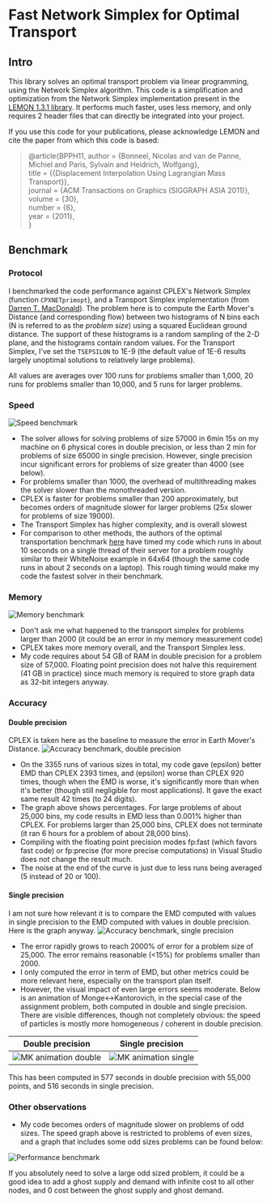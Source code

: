 # Fast Network Simplex for Optimal Transport

## Intro

This library solves an optimal transport problem via linear programming, using the Network Simplex algorithm. 
This code is a simplification and optimization from the Network Simplex implementation present in the [LEMON 1.3.1 library](http://lemon.cs.elte.hu/pub/doc/latest-svn/a00783.html). 
It performs much faster, uses less memory, and only requires 2 header files that can directly be integrated into your project.

If you use this code for your publications, please acknowledge LEMON and cite the paper from which this code is based:
> @article{BPPH11, 
>    author = {Bonneel, Nicolas and van de Panne, Michiel and Paris, Sylvain and Heidrich, Wolfgang},  
>    title = {{Displacement Interpolation Using Lagrangian Mass Transport}},  
>    journal = {ACM Transactions on Graphics (SIGGRAPH ASIA 2011)},  
>    volume = {30},  
>    number = {6},  
>    year = {2011},  
> }  


## Benchmark

### Protocol
I benchmarked the code performance against CPLEX's Network Simplex (function `CPXNETprimopt`), and a Transport Simplex implementation (from [Darren T. MacDonald](https://github.com/engine99/transport-simplex)).
The problem here is to compute the Earth Mover's Distance (and corresponding flow) between two histograms of N bins each (N is referred to as the *problem size*) using a squared Euclidean ground distance. The support of these histograms is a random sampling of the 2-D plane, and the histograms contain random values.
For the Transport Simplex, I've set the `TSEPSILON` to 1E-9 (the default value of 1E-6 results largely unoptimal solutions to relatively large problems).

All values are averages over 100 runs for problems smaller than 1,000, 20 runs for problems smaller than 10,000, and 5 runs for larger problems.

### Speed
![Speed benchmark](https://raw.githubusercontent.com/nbonneel/network_simplex/master/doc/perf.png)

* The solver allows for solving problems of size 57000 in 6min 15s on my machine on 6 physical cores in double precision, or less than 2 min for problems of size 65000 in single precision. However, single precision incur significant errors for problems of size greater than 4000 (see below).
* For problems smaller than 1000, the overhead of multithreading makes the solver slower than the monothreaded version.
* CPLEX is faster for problems smaller than 200 approximately, but becomes orders of magnitude slower for larger problems (25x slower for problems of size 19000).
* The Transport Simplex has higher complexity, and is overall slowest
* For comparison to other methods, the authors of the optimal transportation benchmark [here](https://arxiv.org/pdf/1610.03368.pdf) have timed my code which runs in about 10 seconds on a single thread of their server for a problem roughly similar to their WhiteNoise example in 64x64 (though the same code runs in about 2 seconds on a laptop). This rough timing would make my code the fastest solver in their benchmark.

### Memory
![Memory benchmark](https://raw.githubusercontent.com/nbonneel/network_simplex/master/doc/memory.png)
* Don't ask me what happened to the transport simplex for problems larger than 2000 (it could be an error in my memory measurement code)
* CPLEX takes more memory overall, and the Transport Simplex less.
* My code requires about 54 GB of RAM in double precision for a problem size of 57,000. Floating point precision does not halve this requirement (41 GB in practice) since much memory is required to store graph data as 32-bit integers anyway.


### Accuracy
#### Double precision
CPLEX is taken here as the baseline to measure the error in Earth Mover's Distance.
![Accuracy benchmark, double precision](https://raw.githubusercontent.com/nbonneel/network_simplex/master/doc/accuracy_double.png)

* On the 3355 runs of various sizes in total, my code gave (epsilon) better EMD than CPLEX 2393 times, and (epsilon) worse than CPLEX 920 times, though when the EMD is worse, it's significantly more than when it's better (though still negligible for most applications). It gave the exact same result 42 times (to 24 digits).
* The graph above shows percentages. For large problems of about 25,000 bins, my code results in EMD less than 0.001% higher than CPLEX. For problems larger than 25,000 bins, CPLEX does not terminate (it ran 6 hours for a problem of about 28,000 bins).
* Compiling with the floating point precision modes fp:fast (which favors fast code) or fp:precise (for more precise computations) in Visual Studio does not change the result much.
* The noise at the end of the curve is just due to less runs being averaged (5 instead of 20 or 100).

#### Single precision
I am not sure how relevant it is to compare the EMD computed with values in single precision to the EMD computed with values in double precision. Here is the graph anyway.
![Accuracy benchmark, single precision](https://raw.githubusercontent.com/nbonneel/network_simplex/master/doc/accuracy_single.png)
* The error rapidly grows to reach 2000% of error for a problem size of 25,000. The error remains reasonable (<15%) for problems smaller than 2000.
* I only computed the error in term of EMD, but other metrics could be more relevant here, especially on the transport plan itself.
* However, the visual impact of even large errors seems moderate. Below is an animation of Monge<->Kantorovich, in the special case of the assignment problem, both computed in double and single precision. There are visible differences, though not completely obvious: the speed of particles is mostly more homogeneous / coherent in double precision.

Double precision           |  Single precision
:-------------------------:|:-------------------------:
![MK animation double](https://raw.githubusercontent.com/nbonneel/network_simplex/master/doc/interpMK.gif)  |  ![MK animation single](https://raw.githubusercontent.com/nbonneel/network_simplex/master/doc/interpMK_float.gif)

This has been computed in 577 seconds in double precision with 55,000 points, and 516 seconds in single precision.

### Other observations

* My code becomes orders of magnitude slower on problems of odd sizes. The speed graph above is restricted to problems of even sizes, and a graph that includes some odd sizes problems can be found below:

![Performance benchmark](https://raw.githubusercontent.com/nbonneel/network_simplex/master/doc/perf_with_odd.png)

If you absolutely need to solve a large odd sized problem, it could be a good idea to add a ghost supply and demand with infinite cost to all other nodes, and 0 cost between the ghost supply and ghost demand.
